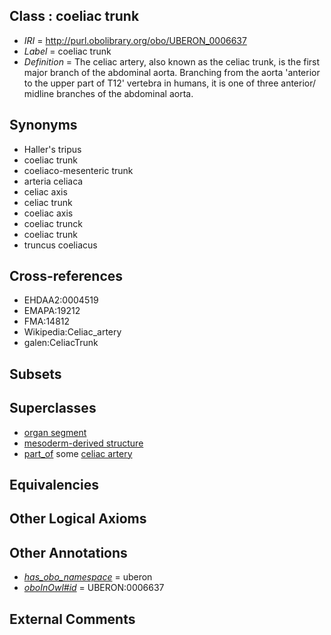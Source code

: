 
## Class : coeliac trunk

 * *IRI* = http://purl.obolibrary.org/obo/UBERON_0006637
 * *Label* = coeliac trunk
 * *Definition* = The celiac artery, also known as the celiac trunk, is the first major branch of the abdominal aorta. Branching from the aorta 'anterior to the upper part of T12' vertebra in humans, it is one of three anterior/ midline branches of the abdominal aorta.

## Synonyms

 * Haller's tripus
 * coeliac trunk
 * coeliaco-mesenteric trunk
 * arteria celiaca
 * celiac axis
 * celiac trunk
 * coeliac axis
 * coeliac trunck
 * coeliac trunk
 * truncus coeliacus

## Cross-references

 * EHDAA2:0004519
 * EMAPA:19212
 * FMA:14812
 * Wikipedia:Celiac_artery
 * galen:CeliacTrunk

## Subsets


## Superclasses

 * [organ segment](../../UBERON/63/UBERON_0000063.md)
 * [mesoderm-derived structure](../../UBERON/20/UBERON_0004120.md)
 * [part_of](../../BFO/50/BFO_0000050.md) some [celiac artery](../../UBERON/40/UBERON_0001640.md)

## Equivalencies


## Other Logical Axioms


## Other Annotations

 * *[has_obo_namespace](../../ce/oboInOwl#hasOBONamespace.md)* = uberon
 * *[oboInOwl#id](../../id/oboInOwl#id.md)* = UBERON:0006637

## External Comments

